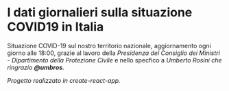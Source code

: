 # I dati giornalieri sulla situazione COVID19 in Italia

Situazione COVID-19 sul nostro territorio nazionale, aggiornamento ogni giorno alle 18:00,
grazie al lavoro della <em>Presidenza del Consiglio dei Ministri - Dipartimento della Protezione Civile</em> e nello specfico a <em>Umberto Rosini<em> che ringrazio <strong>@umbros</strong>.

Progetto realizzato in create-react-app.
